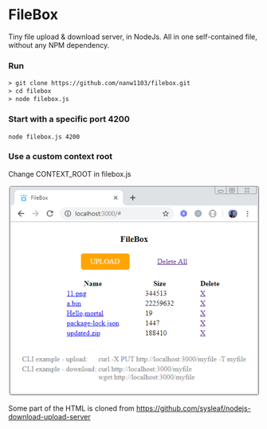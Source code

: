 # FileBox
Tiny file upload & download server, in NodeJs. All in one self-contained file, without any NPM dependency.

### Run
```
> git clone https://github.com/nanw1103/filebox.git
> cd filebox
> node filebox.js
```

### Start with a specific port 4200
```
node filebox.js 4200
```

### Use a custom context root
Change CONTEXT_ROOT in filebox.js

![FileBox](https://github.com/nanw1103/filebox/blob/master/filebox-screenshot.png?raw=true)


Some part of the HTML is cloned from https://github.com/sysleaf/nodejs-download-upload-server
